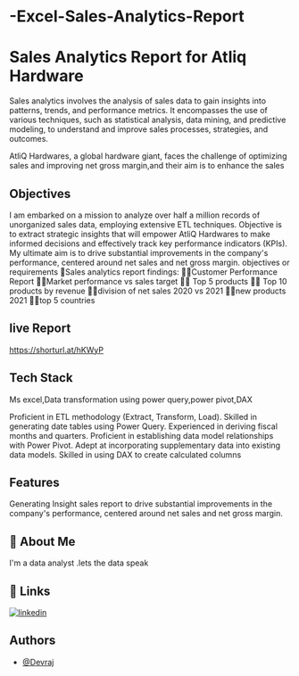 # -Excel-Sales-Analytics-Report

# Sales Analytics Report for Atliq Hardware


Sales analytics involves the analysis of sales data to gain insights into patterns, trends, and performance metrics. It encompasses the use of various techniques, such as statistical analysis, data mining, and predictive modeling, to understand and improve sales processes, strategies, and outcomes.

AtliQ Hardwares, a global hardware giant, faces the challenge of optimizing sales and improving net gross margin,and their aim is to enhance the sales

## Objectives
 I am embarked on a mission to analyze over half a million records of unorganized sales data, employing extensive ETL techniques. Objective is to extract strategic insights that will empower AtliQ Hardwares to make informed decisions and effectively track key performance indicators (KPIs). My ultimate aim is to drive substantial improvements in the company's performance, centered around net sales and net gross margin.
 objectives or requirements
🎯Sales analytics report findings:
🙋‍♂️Customer Performance Report
🙋‍♀️Market performance vs sales target
🙋‍♂️ Top 5 products
🙋‍♀️ Top 10 products by revenue
🙋‍♀️division of net sales 2020 vs 2021
🙋‍♀️new products 2021
🙋‍♀️top 5 countries

## live Report
 https://shorturl.at/hKWyP
## Tech Stack

Ms excel,Data transformation using power query,power pivot,DAX

Proficient in ETL methodology (Extract, Transform, Load).
Skilled in generating date tables using Power Query.
Experienced in deriving fiscal months and quarters.
Proficient in establishing data model relationships with Power Pivot.
Adept at incorporating supplementary data into existing data models.
Skilled in using DAX to create calculated columns




## Features
Generating Insight sales report to drive substantial improvements in the company's performance, centered around net sales and net gross margin.

## 🚀 About Me
I'm a data analyst .lets the data speak


## 🔗 Links
[![linkedin](https://img.shields.io/badge/linkedin-0A66C2?style=for-the-badge&logo=linkedin&logoColor=white)](https://www.linkedin.com/in/devrajmondal5/)

## Authors

- [@Devraj](https://github.com/devraj-mondal)


